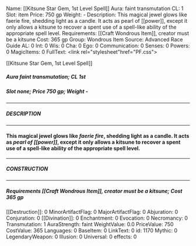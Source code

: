 Name: [[Kitsune Star Gem, 1st Level Spell]]
Aura: faint transmutation
CL: 1
Slot: item
Price: 750 gp
Weight: -
Description: This magical jewel glows like faerie fire, shedding light as a candle. It acts as pearl of [[power]], except it only allows a kitsune to recover a spent use of a spell-like ability of the appropriate spell level.
Requirements: [[Craft Wondrous Item]], creator must be a kitsune
Cost: 365 gp
Group: Wondrous Item
Source: Advanced Race Guide
AL: 0
Int: 0
Wis: 0
Cha: 0
Ego: 0
Communication: 0
Senses: 0
Powers: 0
MagicItems: 0
FullText: <link rel="stylesheet"href="PF.css"><div class="heading"><p class="alignleft">[[Kitsune Star Gem, 1st Level Spell]]</p><div style="clear: both;"></div></div><div><h5><b>Aura </b>faint transmutation; <b>CL </b>1st</h5><h5><b>Slot </b>none; <b>Price </b>750 gp; <b>Weight </b>-</h5></div><hr/><div><h5><b>DESCRIPTION</b></h5></div><hr/><div><h4><p>This magical jewel glows like <i>faerie fire</i>, shedding light as a candle. It acts as <i>pearl of [[power]]</i>, except it only allows a kitsune to recover a spent use of a spell-like ability of the appropriate spell level.</p></h4></div><hr/><div><h5><b>CONSTRUCTION</b></h5></div><hr/><div><h5><b>Requirements </b>[[Craft Wondrous Item]], creator must be a kitsune; <b>Cost </b>365 gp</h5></div>
[[Destruction]]: 0
MinorArtifactFlag: 0
MajorArtifactFlag: 0
Abjuration: 0
Conjuration: 0
[[Divination]]: 0
Enchantment: 0
Evocation: 0
Necromancy: 0
Transmutation: 1
AuraStrength: faint
WeightValue: 0.0
PriceValue: 750
CostValue: 365
Languages: 0
BaseItem: 0
LinkText: 0
id: 1170
Mythic: 0
LegendaryWeapon: 0
Illusion: 0
Universal: 0
effects: 0
